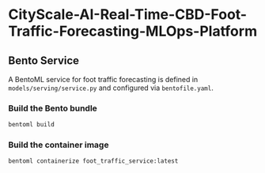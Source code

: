 # CityScale-AI-Real-Time-CBD-Foot-Traffic-Forecasting-MLOps-Platform

## Bento Service

A BentoML service for foot traffic forecasting is defined in `models/serving/service.py` and configured via `bentofile.yaml`.

### Build the Bento bundle

```bash
bentoml build
```

### Build the container image

```bash
bentoml containerize foot_traffic_service:latest
```
